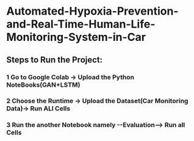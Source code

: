 # Automated-Hypoxia-Prevention-and-Real-Time-Human-Life-Monitoring-System-in-Car

## Steps to Run the Project:
### 1 Go to Google Colab -> Upload the Python NoteBooks(GAN+LSTM) 
### 2 Choose the Runtime -> Upload the Dataset(Car Monitoring Data)-> Run ALl Cells
### 3 Run the another Notebook namely --Evaluation--> Run all Cells
